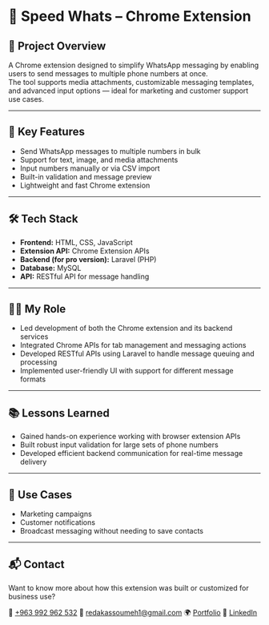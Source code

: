 # 🧩 Speed Whats – Chrome Extension

## 📌 Project Overview

A Chrome extension designed to simplify WhatsApp messaging by enabling users to send messages to multiple phone numbers at once.  
The tool supports media attachments, customizable messaging templates, and advanced input options — ideal for marketing and customer support use cases.

---

## 🎯 Key Features

- Send WhatsApp messages to multiple numbers in bulk
- Support for text, image, and media attachments
- Input numbers manually or via CSV import
- Built-in validation and message preview
- Lightweight and fast Chrome extension

---

## 🛠️ Tech Stack

- **Frontend:** HTML, CSS, JavaScript
- **Extension API:** Chrome Extension APIs
- **Backend (for pro version):** Laravel (PHP)
- **Database:** MySQL
- **API:** RESTful API for message handling

---

## 👨‍💻 My Role

- Led development of both the Chrome extension and its backend services
- Integrated Chrome APIs for tab management and messaging actions
- Developed RESTful APIs using Laravel to handle message queuing and processing
- Implemented user-friendly UI with support for different message formats

---

## 📚 Lessons Learned

- Gained hands-on experience working with browser extension APIs
- Built robust input validation for large sets of phone numbers
- Developed efficient backend communication for real-time message delivery

---

## 🧠 Use Cases

- Marketing campaigns
- Customer notifications
- Broadcast messaging without needing to save contacts

---

## 📬 Contact

Want to know more about how this extension was built or customized for business use?

📱 [+963 992 962 532](https://wa.me/963992962532)
📧 [redakassoumeh1@gmail.com](mailto:redakassoumeh1@gmail.com)
🌍 [Portfolio](https://redakassoumeh.vercel.app)
💼 [LinkedIn](https://www.linkedin.com/in/redakassoumeh/)

